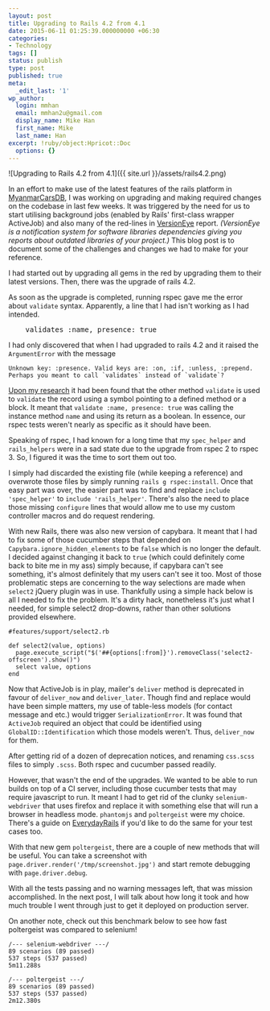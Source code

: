 ```yaml
---
layout: post
title: Upgrading to Rails 4.2 from 4.1
date: 2015-06-11 01:25:39.000000000 +06:30
categories:
- Technology
tags: []
status: publish
type: post
published: true
meta:
  _edit_last: '1'
wp_author:
  login: mmhan
  email: mmhan2u@gmail.com
  display_name: Mike Han
  first_name: Mike
  last_name: Han
excerpt: !ruby/object:Hpricot::Doc
  options: {}
---
```

![Upgrading to Rails 4.2 from 4.1]({{ site.url }}/assets/rails4.2.png)

In an effort to make use of the latest features of the rails platform in [MyanmarCarsDB](http://www.myanmarcarsdb.com), I was working on upgrading and making required changes on the codebase in last few weeks. It was triggered by the need for us to start utilising background jobs (enabled by Rails' first-class wrapper ActiveJob) and also many of the red-lines in [VersionEye](https://www.versioneye.com/) report. _(VersionEye is a notification system for software libraries dependencies giving you reports about outdated libraries of your project.)_ This blog post is to document some of the challenges and changes we had to make for your reference.

I had started out by upgrading all gems in the red by upgrading them to their latest versions. Then, there was the upgrade of rails 4.2.

As soon as the upgrade is completed, running rspec gave me the error about `validate` syntax. Apparently, a line that I had isn't working as I had intended.

<pre class="prettyprint lang-rb">    validates :name, presence: true
</pre>

I had only discovered that when I had upgraded to rails 4.2 and it raised the `ArgumentError` with the message

    Unknown key: :presence. Valid keys are: :on, :if, :unless, :prepend. Perhaps you meant to call `validates` instead of `validate`?

[Upon my research](http://api.rubyonrails.org/classes/ActiveModel/Validations/ClassMethods.html#method-i-validate) it had been found that the other method `validate` is used to `validate` the record using a symbol pointing to a defined method or a block. It meant that `validate :name, presence: true` was calling the instance method `name` and using its return as a boolean. In essence, our rspec tests weren't nearly as specific as it should have been.

Speaking of rspec, I had known for a long time that my `spec_helper` and `rails_helpers` were in a sad state due to the upgrade from rspec 2 to rspec 3\. So, I figured it was the time to sort them out too.

I simply had discarded the existing file (while keeping a reference) and overwrote those files by simply running `rails g rspec:install`. Once that easy part was over, the easier part was to find and replace `include 'spec_helper'` to `include 'rails_helper'`. There's also the need to place those missing `configure` lines that would allow me to use my custom controller macros and do request rendering.

With new Rails, there was also new version of capybara. It meant that I had to fix some of those cucumber steps that depended on `Capybara.ignore_hidden_elements` to be `false` which is no longer the default. I decided against changing it back to `true` (which could definitely come back to bite me in my ass) simply because, if capybara can't see something, it's almost definitely that my users can't see it too. Most of those problematic steps are concerning to the way selections are made when `select2` jQuery plugin was in use. Thankfully using a simple hack below is all I needed to fix the problem. It's a dirty hack, nonetheless it's just what I needed, for simple select2 drop-downs, rather than other solutions provided elsewhere.

    #features/support/select2.rb

    def select2(value, options)
      page.execute_script("$('##{options[:from]}').removeClass('select2-offscreen').show()")
      select value, options
    end

Now that ActiveJob is in play, mailer's `deliver` method is deprecated in favour of `deliver_now` and `deliver_later`. Though find and replace would have been simple matters, my use of table-less models (for contact message and etc.) would trigger `SerializationError`. It was found that `ActiveJob` required an object that could be identified using `GlobalID::Identification` which those models weren't. Thus, `deliver_now` for them.

After getting rid of a dozen of deprecation notices, and renaming `css.scss` files to simply `.scss`. Both rspec and cucumber passed readily.

However, that wasn't the end of the upgrades. We wanted to be able to run builds on top of a CI server, including those cucumber tests that may require javascript to run. It meant I had to get rid of the clunky `selenium-webdriver` that uses firefox and replace it with something else that will run a browser in headless mode. `phantomjs` and `poltergeist` were my choice. There's a guide on [EverydayRails](http://everydayrails.com/2015/01/27/rspec-switch-selenium-poltergeist.html) if you'd like to do the same for your test cases too.

With that new gem `poltergeist`, there are a couple of new methods that will be useful. You can take a screenshot with `page.driver.render('/tmp/screenshot.jpg')` and start remote debugging with `page.driver.debug`.

With all the tests passing and no warning messages left, that was mission accomplished. In the next post, I will talk about how long it took and how much trouble I went through just to get it deployed on production server.

On another note, check out this benchmark below to see how fast poltergeist was compared to selenium!

    /--- selenium-webdriver ---/
    89 scenarios (89 passed)
    537 steps (537 passed)
    5m11.288s

    /--- poltergeist ---/
    89 scenarios (89 passed)
    537 steps (537 passed)
    2m12.380s